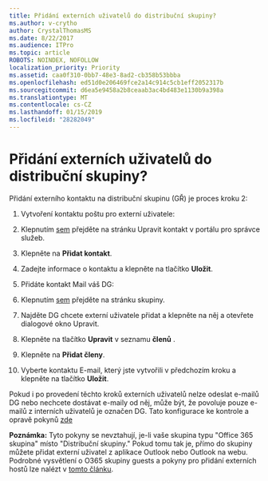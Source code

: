 ```yaml
---
title: Přidání externích uživatelů do distribuční skupiny?
ms.author: v-crytho
author: CrystalThomasMS
ms.date: 8/22/2017
ms.audience: ITPro
ms.topic: article
ROBOTS: NOINDEX, NOFOLLOW
localization_priority: Priority
ms.assetid: caa0f310-0bb7-48e3-8ad2-cb358b53bbba
ms.openlocfilehash: ed51d0e206469fce2a14c914c5cb1eff2052317b
ms.sourcegitcommit: d6ea5e9458a2b8ceaab3ac4bd483e1130b9a398a
ms.translationtype: MT
ms.contentlocale: cs-CZ
ms.lasthandoff: 01/15/2019
ms.locfileid: "28282049"
---
```

# <a name="adding-external-users-to-a-distribution-group"></a>Přidání externích uživatelů do distribuční skupiny?

Přidání externího kontaktu na distribuční skupinu (GŘ) je proces kroku 2:
  
1. Vytvoření kontaktu poštu pro externí uživatele:
    
1. Klepnutím [sem](https://support.office.com/article/https://portal.office.com/adminportal/home.aspx#/Contact) přejděte na stránku Upravit kontakt v portálu pro správce služeb. 
    
2. Klepněte na **Přidat kontakt**.
    
3. Zadejte informace o kontaktu a klepněte na tlačítko **Uložit**.
    
2. Přidáte kontakt Mail váš DG:
    
1. Klepnutím [sem](https://support.office.com/article/https://portal.office.com/adminportal/home.aspx#/groups) přejděte na stránku skupiny. 
    
2. Najděte DG chcete externí uživatele přidat a klepněte na něj a otevřete dialogové okno Upravit.
    
3. Klepněte na tlačítko **Upravit** v seznamu **členů** . 
    
4. Klepněte na **Přidat členy**.
    
5. Vyberte kontaktu E-mail, který jste vytvořili v předchozím kroku a klepněte na tlačítko **Uložit**.
    
Pokud i po provedení těchto kroků externích uživatelů nelze odeslat e-mailů DG nebo nechcete dostávat e-maily od něj, může být, že povoluje pouze e-mailů z interních uživatelů je označen DG. Tato konfigurace ke kontrole a opravě pokynů [zde](https://support.office.com/article/https://support.office.com/article/Fix-email-delivery-issues-for-error-code-5-7-133-in-Office-365-991abc19-7756-438f-abcb-39f69b80f284.aspx)
  
 **Poznámka:** Tyto pokyny se nevztahují, je-li vaše skupina typu "Office 365 skupina" místo "Distribuční skupiny." Pokud tomu tak je, přímo do skupiny můžete přidat externí uživatel z aplikace Outlook nebo Outlook na webu. Podrobné vysvětlení o O365 skupiny guests a pokyny pro přidání externích hostů lze nalézt v [tomto článku](https://support.office.com/article/https://support.office.com/article/Guest-access-in-Office-365-Groups-bfc7a840-868f-4fd6-a390-f347bf51aff6.aspx).
  

